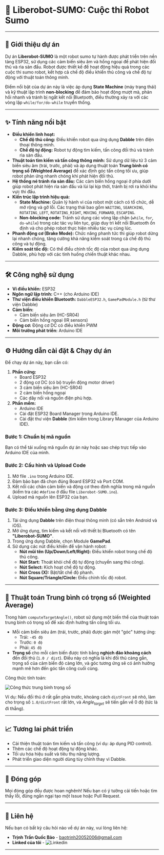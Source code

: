 # 🤖 Liberobot-SUMO: Cuộc thi Robot Sumo

---

## 🚀 Giới thiệu dự án

Dự án **Liberobot-SUMO** là một robot sumo tự hành được phát triển trên nền tảng ESP32, sử dụng các cảm biến siêu âm và hồng ngoại để phát hiện đối thủ và rìa sàn đấu. Robot được thiết kế để hoạt động hiệu quả trong các cuộc thi sumo robot, kết hợp cả chế độ điều khiển thủ công và chế độ tự động với thuật toán thông minh.

Điểm nổi bật của dự án này là việc áp dụng **State Machine** (máy trạng thái) và kỹ thuật lập trình **non-blocking** để đảm bảo hoạt động mượt mà, phản hồi nhanh và tránh bị ngắt kết nối Bluetooth, điều thường xảy ra với các vòng lặp `while/for/do-while` truyền thống.

---

## ✨ Tính năng nổi bật

* **Điều khiển linh hoạt:**
    * **Chế độ thủ công:** Điều khiển robot qua ứng dụng **Dabble** trên điện thoại thông minh.
    * **Chế độ tự động:** Robot tự động tìm kiếm, tấn công đối thủ và tránh rìa sàn đấu.
* **Thuật toán tìm kiếm và tấn công thông minh:** Sử dụng dữ liệu từ 3 cảm biến siêu âm (trái, trước, phải) và áp dụng thuật toán **Trung bình có trọng số (Weighted Average)** để xác định góc tấn công tối ưu, giúp robot phản ứng nhanh chóng khi phát hiện đối thủ.
* **Hệ thống né tránh rìa sàn đấu:** Các cảm biến hồng ngoại ở phía dưới giúp robot phát hiện rìa sàn đấu và lùi lại kịp thời, tránh bị rơi ra khỏi khu vực thi đấu.
* **Kiến trúc lập trình hiệu quả:**
    * **State Machine:** Quản lý hành vi của robot một cách có tổ chức, dễ mở rộng và gỡ lỗi. Các trạng thái bao gồm `WAITING`, `SEARCHING`, `ROTATING_LEFT`, `ROTATING_RIGHT`, `MOVING_FORWARD`, `ESCAPING`.
    * **Non-blocking code:** Tránh sử dụng các vòng lặp chặn (`while`, `for`, `do-while`) trong các tác vụ liên tục, giúp duy trì kết nối Bluetooth ổn định và cho phép robot thực hiện nhiều tác vụ cùng lúc.
* **Phanh động cơ (Brake Mode):** Chức năng phanh tức thì giúp robot dừng lại nhanh chóng, tăng cường khả năng kiểm soát trong cả chế độ thủ công và tự động.
* **Kiểm soát tốc độ:** Có thể điều chỉnh tốc độ của robot qua ứng dụng Dabble, phù hợp với các tình huống chiến thuật khác nhau.

---

## 🛠️ Công nghệ sử dụng

* **Vi điều khiển:** ESP32
* **Ngôn ngữ lập trình:** C++ (cho Arduino IDE)
* **Thư viện điều khiển Bluetooth:** `DabbleESP32.h`, `GamePadModule.h` (từ thư viện Dabble)
* **Cảm biến:**
    * Cảm biến siêu âm (HC-SR04)
    * Cảm biến hồng ngoại (IR sensors)
* **Động cơ:** Động cơ DC có điều khiển PWM
* **Môi trường phát triển:** Arduino IDE

---

## ⚙️ Hướng dẫn cài đặt & Chạy dự án

Để chạy dự án này, bạn cần có:

1.  **Phần cứng:**
    * Board ESP32
    * 2 động cơ DC (có bộ truyền động motor driver)
    * 3 cảm biến siêu âm (HC-SR04)
    * 2 cảm biến hồng ngoại
    * Các dây nối và nguồn điện phù hợp.
2.  **Phần mềm:**
    * Arduino IDE
    * Cài đặt ESP32 Board Manager trong Arduino IDE.
    * Cài đặt thư viện **Dabble** (tìm kiếm trong Library Manager của Arduino IDE).

### Bước 1: Chuẩn bị mã nguồn

Bạn có thể tải xuống mã nguồn dự án này hoặc sao chép trực tiếp vào Arduino IDE của mình.

### Bước 2: Cấu hình và Upload Code

1.  Mở file `.ino` trong Arduino IDE.
2.  Đảm bảo bạn đã chọn đúng Board ESP32 và Port COM.
3.  Kết nối các chân cảm biến và động cơ theo định nghĩa trong mã nguồn (kiểm tra các `#define` ở đầu file `Liberobot-SUMO.ino`).
4.  Upload mã nguồn lên ESP32 của bạn.

### Bước 3: Điều khiển bằng ứng dụng Dabble

1.  Tải ứng dụng **Dabble** trên điện thoại thông minh (có sẵn trên Android và iOS).
2.  Mở ứng dụng, tìm kiếm và kết nối với thiết bị Bluetooth có tên **"Liberobot-SUMO"**.
3.  Trong ứng dụng Dabble, chọn Module **GamePad**.
4.  Sử dụng các nút điều khiển để vận hành robot:
    * **Nút mũi tên (Up/Down/Left/Right):** Điều khiển robot trong chế độ thủ công.
    * **Nút Start:** Thoát khỏi chế độ tự động (chuyển sang thủ công).
    * **Nút Select:** Kích hoạt chế độ tự động.
    * **Nút Cross (X):** Bật/tắt chế độ phanh.
    * **Nút Square/Triangle/Circle:** Điều chỉnh tốc độ robot.

---

## 🧠 Thuật toán Trung bình có trọng số (Weighted Average)

Trong hàm `computeTargetAngle()`, robot sử dụng một biến thể của thuật toán trung bình có trọng số để xác định hướng tấn công tối ưu.

* Mỗi cảm biến siêu âm (trái, trước, phải) được gán một "góc" tương ứng:
    * Trái: `-45 độ`
    * Trước: `0 độ`
    * Phải: `45 độ`
* **Trọng số** cho mỗi cảm biến được tính bằng **nghịch đảo khoảng cách** đến đối thủ (`1.0 / dist`). Điều này có nghĩa là khi đối thủ càng gần, trọng số của cảm biến đó càng lớn, và góc tương ứng sẽ có ảnh hưởng mạnh mẽ hơn đến góc tấn công cuối cùng.

Công thức tính toán:   

![Công thức trung bình trọng số](https://latex.codecogs.com/png.image?\large&space;\dpi{100}\bg{white}&space;Angle_{target}=\frac{\sum(Angle_i/Distance_i)}{\sum(1/Distance_i)})

Ví dụ: Nếu đối thủ ở rất gần phía trước, khoảng cách `distFront` sẽ nhỏ, làm cho trọng số `1.0/distFront` rất lớn, và $Angle_{target}$ sẽ tiến gần về 0 độ (tức là đi thẳng).

---

## 📈 Tương lai phát triển

* Cải thiện thuật toán tìm kiếm và tấn công (ví dụ: áp dụng PID control).
* Thêm các chế độ hoạt động tự động khác.
* Tối ưu hóa hiệu suất và tiêu thụ năng lượng.
* Phát triển giao diện người dùng tùy chỉnh thay vì Dabble.

---

## 🤝 Đóng góp

Mọi đóng góp đều được hoan nghênh! Nếu bạn có ý tưởng cải tiến hoặc tìm thấy lỗi, đừng ngần ngại tạo một Issue hoặc Pull Request.

---

## 📧 Liên hệ

Nếu bạn có bất kỳ câu hỏi nào về dự án này, vui lòng liên hệ:

* **Trịnh Trần Quốc Bảo** - baotrinh20052006@gmail.com
* **Linked của tôi** - ![Linkedin](https://www.linkedin.com/in/b%E1%BA%A3o-tr%E1%BB%8Bnh-ute-48674031b/)

---
